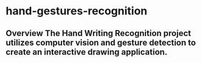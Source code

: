 # hand-gestures-recognition
## Overview  The Hand Writing Recognition project utilizes computer vision and gesture detection to create an interactive drawing application.
